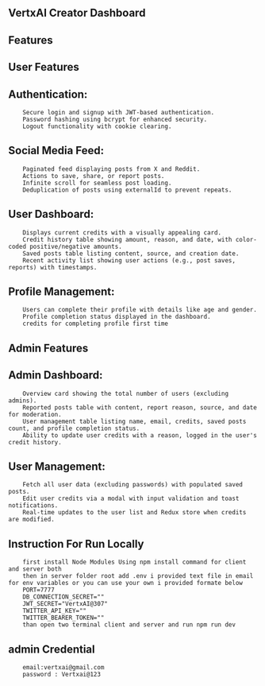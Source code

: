 ## VertxAI Creator Dashboard

## Features

## User Features

## Authentication:

        Secure login and signup with JWT-based authentication.
        Password hashing using bcrypt for enhanced security.
        Logout functionality with cookie clearing.

## Social Media Feed:

        Paginated feed displaying posts from X and Reddit.
        Actions to save, share, or report posts.
        Infinite scroll for seamless post loading.
        Deduplication of posts using externalId to prevent repeats.

## User Dashboard:

        Displays current credits with a visually appealing card.
        Credit history table showing amount, reason, and date, with color-coded positive/negative amounts.
        Saved posts table listing content, source, and creation date.
        Recent activity list showing user actions (e.g., post saves, reports) with timestamps.

## Profile Management:

        Users can complete their profile with details like age and gender.
        Profile completion status displayed in the dashboard.
        credits for completing profile first time

## Admin Features

## Admin Dashboard:

        Overview card showing the total number of users (excluding admins).
        Reported posts table with content, report reason, source, and date for moderation.
        User management table listing name, email, credits, saved posts count, and profile completion status.
        Ability to update user credits with a reason, logged in the user's credit history.

## User Management:

        Fetch all user data (excluding passwords) with populated saved posts.
        Edit user credits via a modal with input validation and toast notifications.
        Real-time updates to the user list and Redux store when credits are modified.

## Instruction For Run Locally

        first install Node Modules Using npm install command for client and server both
        then in server folder root add .env i provided text file in email for env variables or you can use your own i provided formate below
        PORT=7777
        DB_CONNECTION_SECRET=""
        JWT_SECRET="VertxAI@307"
        TWITTER_API_KEY=""
        TWITTER_BEARER_TOKEN=""
        than open two terminal client and server and run npm run dev

## admin Credential

        email:vertxai@gmail.com
        password : Vertxai@123
